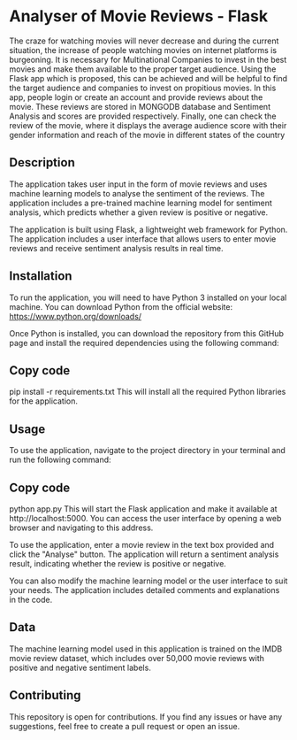 # Analyser of Movie Reviews - Flask
The craze for watching movies will never decrease and during the current situation, the increase of people watching movies on internet platforms is burgeoning. It is necessary for Multinational Companies to invest in the best movies and make them available to the proper target audience. Using the Flask app which is proposed, this can be achieved and will be helpful to find the target audience and companies to invest on propitious movies. In this app, people login or create an account and provide reviews about the movie. These reviews are stored in MONGODB database and Sentiment Analysis and scores are provided respectively. Finally, one can check the review of the movie, where it displays the average audience score with their gender information and reach of the movie in different states of the country

## Description
The application takes user input in the form of movie reviews and uses machine learning models to analyse the sentiment of the reviews. The application includes a pre-trained machine learning model for sentiment analysis, which predicts whether a given review is positive or negative.

The application is built using Flask, a lightweight web framework for Python. The application includes a user interface that allows users to enter movie reviews and receive sentiment analysis results in real time.

## Installation
To run the application, you will need to have Python 3 installed on your local machine. You can download Python from the official website: https://www.python.org/downloads/

Once Python is installed, you can download the repository from this GitHub page and install the required dependencies using the following command:

## Copy code
pip install -r requirements.txt
This will install all the required Python libraries for the application.

## Usage
To use the application, navigate to the project directory in your terminal and run the following command:

## Copy code
python app.py
This will start the Flask application and make it available at http://localhost:5000. You can access the user interface by opening a web browser and navigating to this address.

To use the application, enter a movie review in the text box provided and click the "Analyse" button. The application will return a sentiment analysis result, indicating whether the review is positive or negative.

You can also modify the machine learning model or the user interface to suit your needs. The application includes detailed comments and explanations in the code.

## Data
The machine learning model used in this application is trained on the IMDB movie review dataset, which includes over 50,000 movie reviews with positive and negative sentiment labels.

## Contributing
This repository is open for contributions. If you find any issues or have any suggestions, feel free to create a pull request or open an issue.






